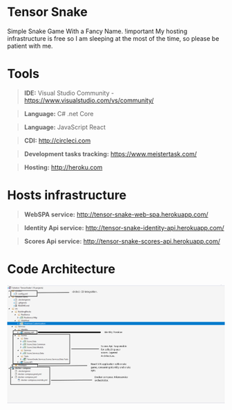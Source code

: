 # Tensor Snake
Simple Snake Game With a Fancy Name. !important My hosting infrastructure is free so I am sleeping at the most of the time, so please be patient with me.

# Tools
>**IDE:** Visual Studio Community - https://www.visualstudio.com/vs/community/

>**Language:** C# .net Core

>**Language:** JavaScript React

>**CDI:** http://circleci.com

>**Development tasks tracking:** https://www.meistertask.com/

>**Hosting:** http://heroku.com

# Hosts infrastructure
>**WebSPA service:** http://tensor-snake-web-spa.herokuapp.com/

>**Identity Api service:** http://tensor-snake-identity-api.herokuapp.com/

>**Scores Api service:** http://tensor-snake-scores-api.herokuapp.com/

# Code Architecture
<p>
<img src="code-architecture.png">
<p>
